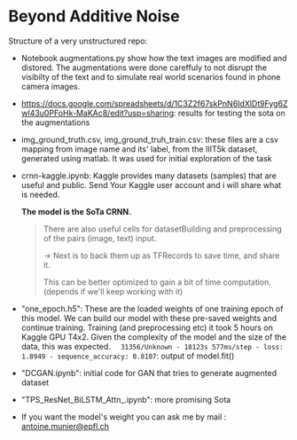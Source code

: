 # Beyond Additive Noise
Structure of a very unstructured repo:

- Notebook augmentations.py show how the text images are modified and distored. The augmentations were done careffuly to not disrupt the visibilty of the text and to simulate real world scenarios found in phone camera images.

- https://docs.google.com/spreadsheets/d/1C3Z2f67skPnN6IdXlDt9Fyg6Zwl43u0PFoHk-MaKAc8/edit?usp=sharing:
  results for testing the sota on the augmentations

- img_ground_truth.csv, img_ground_truh_train.csv: these files are a csv mapping from image name and its' label, from the IIIT5k dataset, generated using matlab. It was used for initial exploration of the task

- crnn-kaggle.ipynb: Kaggle provides many datasets (samples) that are useful and public. Send Your Kaggle user account and i will share what is needed.

  **The model is the SoTa CRNN.**

  >
  >There are also useful cells for datasetBuilding and preprocessing of the pairs (image, text) input.
  >
  >-> Next is to back them up as TFRecords to save time,  and share it. 
  >
  >This can be better optimized to gain a bit of time computation. (depends if we'll keep working with it)

- "one_epoch.h5": These are the loaded weights of one training epoch of this model. We can build our model with these pre-saved weights and continue training. 
  Training (and preprocessing etc) it took 5 hours on Kaggle GPU T4x2.  Given the complexity of the model and the size of the data, this was expected. 
  `  31356/Unknown - 18123s 577ms/step - loss: 1.8949 - sequence_accuracy: 0.8107`: output of model.fit()

- "DCGAN.ipynb": initial code for GAN that tries to generate augmented dataset

- "TPS_ResNet_BiLSTM_Attn_.ipynb": more promising Sota

- If you want the model's weight you can ask me by mail : antoine.munier@epfl.ch
